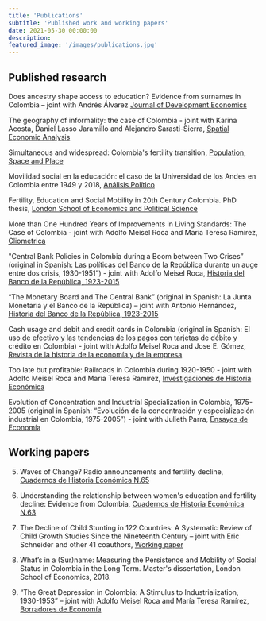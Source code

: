 ```yaml
---
title: 'Publications'
subtitle: 'Published work and working papers'
date: 2021-05-30 00:00:00
description: 
featured_image: '/images/publications.jpg'
---
```

## Published research

Does ancestry shape access to education? Evidence from surnames in Colombia – joint with Andrés Álvarez [Journal of Development Economics](https://doi.org/10.1016/j.jdeveco.2025.103626) 

The geography of informality: the case of Colombia - joint with Karina Acosta, Daniel Lasso Jaramillo and Alejandro Sarasti-Sierra, [Spatial Economic Analysis](https://doi.org/10.1080/17421772.2025.2522807)

Simultaneous and widespread: Colombia's fertility transition, [Population, Space and Place](https://doi.org/10.1002/psp.2845)

Movilidad social en la educación: el caso de la Universidad de los Andes en Colombia entre 1949 y 2018, [Análisis Político](https://revistas.unal.edu.co/index.php/anpol/article/view/112539)

Fertility, Education and Social Mobility in 20th Century Colombia. PhD thesis, [London School of Economics and Political Science](http://etheses.lse.ac.uk/4476/)

More than One Hundred Years of Improvements in Living Standards: The Case of Colombia - joint with
Adolfo Meisel Roca and María Teresa Ramírez, [Cliometrica](https://link.springer.com/article/10.1007/s11698-018-0181-5)

"Central Bank Policies in Colombia during a Boom between Two Crises” (original in
Spanish: Las políticas del Banco de la República durante un auge entre dos crisis,
1930-1951”) - joint with Adolfo Meisel Roca, [Historia del Banco de la República, 1923-2015](https://repositorio.banrep.gov.co/bitstream/handle/20.500.12134/9325/LBR_2017-10.pdf?sequence=1&isAllowed=y#page=96)

“The Monetary Board and The Central Bank” (original in Spanish: La Junta
Monetaria y el Banco de la República) – joint with Antonio Hernández, [Historia del Banco de la República, 1923-2015](https://repositorio.banrep.gov.co/bitstream/handle/20.500.12134/6998/?sequence=1)

Cash usage and debit and credit cards in Colombia (original in Spanish: El uso de efectivo y las tendencias de los pagos con tarjetas de débito y crédito en Colombia) - joint with Adolfo Meisel Roca and Jose E. Gómez, [Revista de la historia de la economía y de la empresa](https://dialnet.unirioja.es/servlet/revista?codigo=10551)

Too late but profitable: Railroads in Colombia during 1920-1950 - joint with
Adolfo Meisel Roca and María Teresa Ramírez, [Investigaciones de Historia Económica](https://www.sciencedirect.com/science/article/abs/pii/S1698698915000600)

Evolution of Concentration and Industrial Specialization in Colombia, 1975-2005
(original in Spanish: “Evolución de la concentración y especialización industrial en
Colombia, 1975-2005”) - joint with Julieth Parra, [Ensayos de Economía](https://revistas.unal.edu.co/index.php/ede/article/view/30901/30982)

## Working papers

5) Waves of Change? Radio announcements and fertility decline, [Cuadernos de Historia Económica N.65](https://doi.org/10.32468/chee.65) 

4) Understanding the relationship between women's education and fertility decline: Evidence from Colombia, [Cuadernos de Historia Económica N.63](https://doi.org/10.32468/chee.63)

3) The Decline of Child Stunting in 122 Countries: A Systematic Review of Child Growth Studies Since the Nineteenth Century – joint with Eric Schneider and other 41 coauthors, [Working paper](https://papers.ssrn.com/sol3/papers.cfm?abstract_id=4888122) 

2) What’s in a (Sur)name: Measuring the Persistence and
Mobility of Social Status in Colombia in the Long Term. Master's dissertation, London School of Economics, 2018. 

1) “The Great Depression in Colombia: A Stimulus to Industrialization, 1930-1953” –
joint with Adolfo Meisel Roca and María Teresa Ramírez, [Borradores de Economía](https://economia.uniandes.edu.co/sites/default/files/seminariocede/892.pdf)
